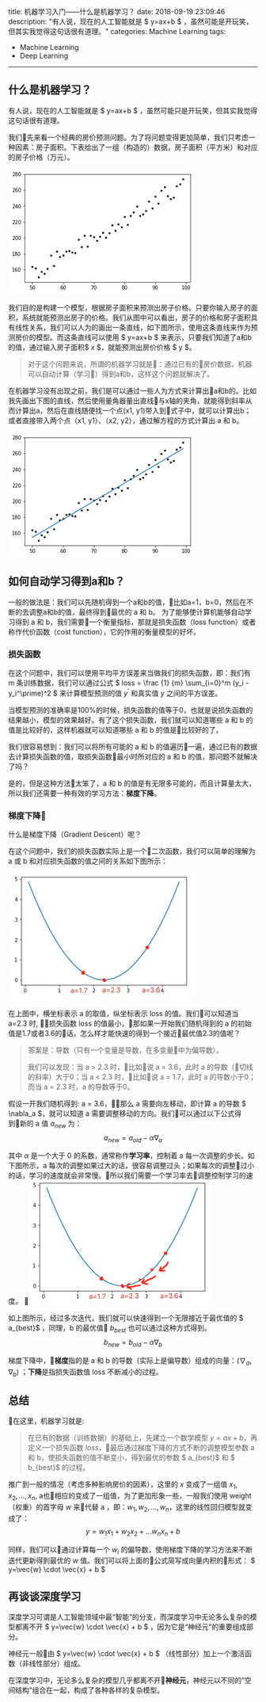 title: 机器学习入门——什么是机器学习？
date: 2018-09-19 23:09:46
description: "有人说，现在的人工智能就是 $ y=ax+b $ ，虽然可能是开玩笑，但其实我觉得这句话很有道理。"
categories: Machine Learning
tags:
  - Machine Learning
  - Deep Learning
---

## 什么是机器学习？

有人说，现在的人工智能就是 $ y=ax+b $ ，虽然可能只是开玩笑，但其实我觉得这句话很有道理。

我们先来看一个经典的房价预测问题。为了将问题变得更加简单，我们只考虑一种因素：房子面积。下表给出了一组（构造的）数据，房子面积（平方米）和对应的房子价格（万元）。

![data](/resource/images/lr-1.png)

我们目的是构建一个模型，根据房子面积来预测出房子价格。只要你输入房子的面积，系统就能预测出房子的价格。我们从图中可以看出，房子的价格和房子面积具有线性关系，我们可以人为的画出一条直线，如下图所示，使用这条直线来作为预测房价的模型。而这条直线可以使用 $ y=ax+b $ 来表示，只要我们知道了a和b的值，通过输入房子面积$ x $，就能预测出房价价格 $ y $。

> 对于这个问题来说，所谓的机器学习就是：通过已有的房价数据，机器可以自动计算（学习）得到a和b，这样这个问题就解决了。

在机器学习没有出现之前，我们是可以通过一些人为方式来计算出a和b的。比如我先画出下图的直线，然后使用量角器量出直线与x轴的夹角，就能得到斜率从而计算出a，然后在直线随便找一个点(x1, y1)带入到式子中，就可以计算出b；或者直接带入两个点（x1, y1）、（x2, y2），通过解方程的方式计算出 a 和 b。

![line](/resource/images/lr-2.png)

## 如何自动学习得到a和b？

一般的做法是：我们可以先随机得到一个a和b的值，比如a=1，b=0，然后在不断的去调整a和b的值，最终得到最优的 a 和 b。
为了能够使计算机能够自动学习得到 a 和 b，我们需要一个衡量指标，那就是损失函数（loss function）或者称作代价函数（cost function），它的作用的衡量模型的好坏。

### 损失函数
在这个问题中，我们可以使用平均平方误差来当做我们的损失函数，即：我们有 m 条训练数据，我们可以通过公式 $ loss = \frac {1} {m} \sum_{i=0}^m (y_i - y_i^\prime)^2 $ 来计算模型预测的值 $y^\prime$ 和真实值 $y$ 之间的平方误差。

当模型预测的准确率是100%的时候，损失函数的值等于0，也就是说损失函数的结果越小，模型的效果越好。有了这个损失函数，我们就可以知道哪些 a 和 b 的值是比较好的，这样机器就可以知道哪些 a 和 b 的值是比较好的了。

我们很容易想到：我们可以将所有可能的 a 和 b 的值遍历一遍，通过已有的数据去计算损失函数的值，取损失函数最小时所对应的 a 和 b 的值，那问题不就解决了吗？

是的，但是这种方法太笨了，a 和 b 的值是有无限多可能的，而且计算量太大，所以我们还需要一种有效的学习方法：**梯度下降**。

### 梯度下降

什么是梯度下降（Gradient Descent）呢？

在这个问题中，我们的损失函数实际上是一个二次函数，我们可以简单的理解为 a 或 b 和对应损失函数的值之间的关系如下图所示：

![loss](/resource/images/lr-loss.png)

在上图中，横坐标表示 a 的取值，纵坐标表示 loss 的值。我们可以知道当 a=2.3 时, 损失函数 loss 的值最小，那如果一开始我们随机得到的 a 的初始值是1.7或者3.6的话，怎么样才能快速的得到一个接近最优值2.3的值呢？

> 答案是：导数（只有一个变量是导数，在多变量中为偏导数）。
>
> 我们可以发现：当 a > 2.3 时，比如说 a = 3.6，此时 a 的导数（切线的斜率）大于0；当 a < 2.3 时，比如说 a = 1.7，此时 a 的导数小于0；而当 a = 2.3 时，a 的导数等于0。

假设一开我们随机得到: a = 3.6，那么 a 需要向左移动，即计算 a 的导数 $ \nabla_a	$，就可以知道 a 需要调整移动的方向。我们可以通过以下公式得到新的 a 值 $a_{new}$ 为：$$ a_{new}=a_{old} - \alpha\nabla_a $$

其中 $\alpha$ 是一个大于 0 的系数，通常称作**学习率**，控制着 a 每一次调整的步长。如下图所示，a 每次的调整如果过大的话，很容易调整过头；如果每次的调整过小的话，学习的速度就会非常慢。所以我们需要一个学习率去调整控制学习的速度。 

![loss](/resource/images/lr-loss2.png)

如上图所示，经过多次迭代，我们就可以快速得到一个无限接近于最优值的 $ a_{best}$ ，同理，b 的最优值 $b_{best}$ 也可以通过这种方式得到。$$ b_{new}=b_{old} - \alpha\nabla_b $$

梯度下降中，**梯度**指的是 a 和 b 的导数（实际上是偏导数）组成的向量：$(\nabla_a, \nabla_b)$ ；**下降**是指损失函数值 loss 不断减小的过程。

## 总结

在这里，机器学习就是:
> 在已有的数据（训练数据）的基础上，先建立一个数学模型 $y=ax+b$，再定义一个损失函数 $loss$，最后通过梯度下降的方式不断的调整模型参数 a 和 b，使损失函数的值不断变小，得到最优的参数 $ a_{best}$ 和 $ b_{best}$ 的过程。

推广到一般的情况（考虑多种影响房价的因素），这里的 $x$ 变成了一组值 $x_1, x_2, ... , x_n$, a也相应的变成了一组值，为了更加形象一些，一般我们使用 weight（权重）的首字母 $w$ 来代替 a ，即：$w_1, w_2, ... , w_n$，这里的线性回归模型就变成了：$$y=w_1 x_1 + w_2 x_2 + ... w_n x_n + b$$

同样，我们可以通过计算每一个 $w_i$ 的偏导数，使用梯度下降的学习方法来不断迭代更新得到最优的 $w$ 值。我们可以将上面的公式简写成向量内积的形式： $ y=\vec{w} \cdot \vec{x} + b $

## 再谈谈深度学习

深度学习可谓是人工智能领域中最“智能”的分支，而深度学习中无论多么复杂的模型都离不开 $ y=\vec{w} \cdot \vec{x} + b $ ，因为它是“神经元”的重要组成部分。

神经元一般由 $ y=\vec{w} \cdot \vec{x} + b $ （线性部分）加上一个激活函数（非线性部分）组成。

在深度学习中，无论多么复杂的模型几乎都离不开**神经元**，神经元以不同的“空间结构”组合在一起，构成了各种各样的复杂模型。
